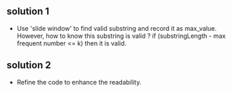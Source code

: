 ## solution 1

- Use 'slide window' to find valid substring and record it as max_value. However, how to know this substring is valid ? if (substringLength - max frequent number <= k) then it is valid.

## solution 2

- Refine the code to enhance the readability.
